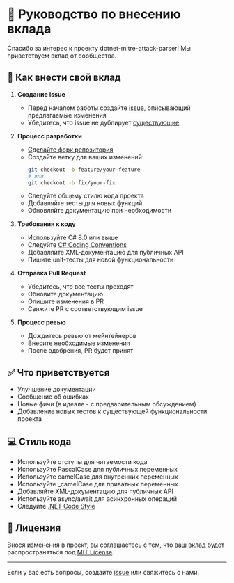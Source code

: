 # 🤝 Руководство по внесению вклада

Спасибо за интерес к проекту dotnet-mitre-attack-parser! Мы приветствуем вклад от сообщества.

## 🚀 Как внести свой вклад

1. **Создание Issue**
   - Перед началом работы создайте [issue](https://github.com/Security-Experts-Community/dotnet-mitre-attack-parser/issues/new), описывающий предлагаемые изменения
   - Убедитесь, что issue не дублирует [существующие](https://github.com/Security-Experts-Community/dotnet-mitre-attack-parser/issues)

2. **Процесс разработки**
   - [Сделайте форк репозитория](https://github.com/Security-Experts-Community/dotnet-mitre-attack-parser/fork)
   - Создайте ветку для ваших изменений:
     ```bash
     git checkout -b feature/your-feature
     # или
     git checkout -b fix/your-fix
     ```
   - Следуйте общему стилю кода проекта
   - Добавляйте тесты для новых функций
   - Обновляйте документацию при необходимости

3. **Требования к коду**
   - Используйте C# 8.0 или выше
   - Следуйте [C# Coding Conventions](https://learn.microsoft.com/en-us/dotnet/csharp/fundamentals/coding-style/coding-conventions)
   - Добавляйте XML-документацию для публичных API
   - Пишите unit-тесты для новой функциональности

4. **Отправка Pull Request**
   - Убедитесь, что все тесты проходят
   - Обновите документацию
   - Опишите изменения в PR
   - Свяжите PR с соответствующим issue

5. **Процесс ревью**
   - Дождитесь ревью от мейнтейнеров
   - Внесите необходимые изменения
   - После одобрения, PR будет принят

## ✅ Что приветствуется

- Улучшение документации
- Сообщение об ошибках
- Новые фичи (в идеале - с предварительным обсуждением)
- Добавление новых тестов к существующей функциональности проекта

## 💻 Стиль кода

- Используйте отступы для читаемости кода
- Используйте PascalCase для публичных переменных
- Используйте camelCase для внутренних переменных
- Используйте _camelCase для приватных переменных
- Добавляйте XML-документацию для публичных API
- Используйте async/await для асинхронных операций
- Следуйте [.NET Code Style](https://learn.microsoft.com/en-us/dotnet/fundamentals/code-analysis/style-rules/)

## 📄 Лицензия

Внося изменения в проект, вы соглашаетесь с тем, что ваш вклад будет распространяться под [MIT License](LICENSE.txt).

---

Если у вас есть вопросы, создайте [issue](https://github.com/Security-Experts-Community/dotnet-mitre-attack-parser/issues/new) или свяжитесь с нами. 
